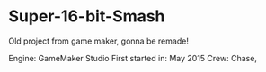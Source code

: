 # Super-16-bit-Smash
Old project from game maker, gonna be remade!

Engine: GameMaker Studio
First started in: May 2015
Crew: Chase, 
